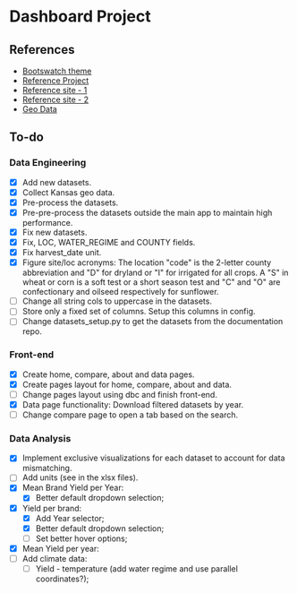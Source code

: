 # Dashboard Project

## References

* [Bootswatch theme](https://bootswatch.com/lumen/)
* [Reference Project](https://github.com/fiakoenjiniring/rainfall/tree/main)
* [Reference site - 1](http://ramwheatdb.com/headtohead.php)
* [Reference site - 2](https://www.myfields.info/crop-data)
* [Geo Data](https://public.opendatasoft.com/explore/dataset/us-county-boundaries)

## To-do
### Data Engineering
- [x] Add new datasets.
- [x] Collect Kansas geo data.
- [x] Pre-process the datasets.
- [x] Pre-pre-process the datasets outside the main app to maintain high performance. 
- [x] Fix new datasets.
- [x] Fix, LOC, WATER_REGIME and COUNTY fields.
- [x] Fix harvest_date unit.
- [x] Figure site/loc acronyms: The location "code" is the 2-letter county abbreviation and "D" for dryland or "I" for irrigated for all crops. A "S" in wheat or corn is a soft test or a short season test and "C" and "O" are confectionary and oilseed respectively for sunflower. 
- [ ] Change all string cols to uppercase in the datasets.
- [ ] Store only a fixed set of columns. Setup this columns in config.
- [ ] Change datasets_setup.py to get the datasets from the documentation repo.
### Front-end
- [x] Create home, compare, about and data pages.
- [x] Create pages layout for home, compare, about and data.
- [ ] Change pages layout using dbc and finish front-end.
- [x] Data page functionality: Download filtered datasets by year.
- [ ] Change compare page to open a tab based on the search.

### Data Analysis
- [x] Implement exclusive visualizations for each dataset to account for data mismatching.
- [ ] Add units (see in the xlsx files).
- [x] Mean Brand Yield per Year:
  - [x] Better default dropdown selection;
- [x] Yield per brand:
  - [x] Add Year selector;
  - [x] Better default dropdown selection;
  - [ ] Set better hover options;
- [x] Mean Yield per year:
- [ ] Add climate data:
  - [ ] Yield - temperature (add water regime and use parallel coordinates?);